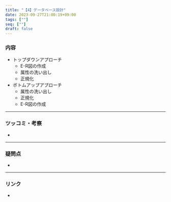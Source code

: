 ```yaml
---
title: "【4】データベース設計"
date: 2023-09-27T21:00:19+09:00
tags: [""]
seq: [""]
draft: false
---
```


### 内容
- トップダウンアプローチ
  - E-R図の作成
  - 属性の洗い出し
  - 正規化
- ボトムアップアプローチ
  - 属性の洗い出し
  - 正規化
  - E-R図の作成

---
### ツッコミ・考察
- 

---
### 疑問点
- 


---
### リンク
- 